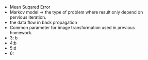 - Mean Suqared Error
- Markov model -> the type of problem where result only depend on pervious iteration.
- the data flow in back propagation
- Common parameter for image transformation used in previous homework.
- 3: b
- 4:b
- 5:d
- 6: